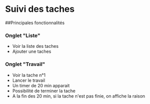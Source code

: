 Suivi des taches
====================
##Principales fonctionnalités

### Onglet "Liste"
* Voir la liste des taches
* Ajouter une taches

### Onglet "Travail"
* Voir la tache n°1
* Lancer le travail
* Un timer de 20 min apparait
* Possibilité de terminer la tache
* A la fin des 20 min, si la tache n'est pas finie, on affiche la raison